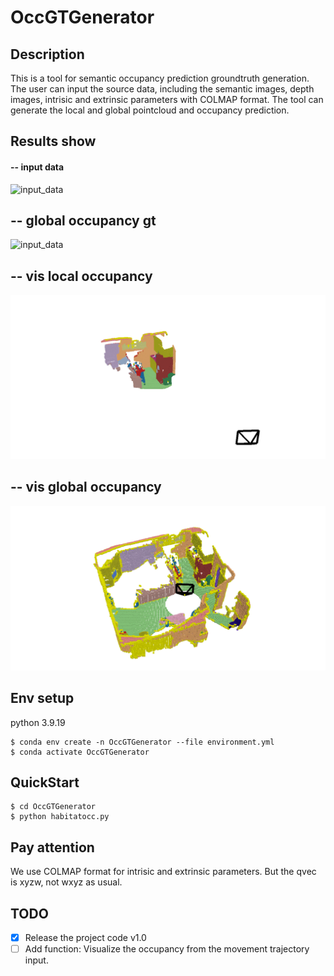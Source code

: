 # OccGTGenerator


## Description
This is a tool for semantic occupancy prediction groundtruth generation. The user can input the source data, including the semantic images, depth images, intrisic and extrinsic parameters with COLMAP format. The tool can generate the local and global pointcloud and occupancy prediction.

## Results show

#### -- input data

![input_data](./assets/data.gif)

## -- global occupancy gt
![input_data](./assets/global_occ.gif)

## -- vis local occupancy 

![vis_local_occupancy](./assets/vis_local_occ.png)

## -- vis global occupancy

![vis_local_occupancy](./assets/vis_global_occ.png)

## Env setup

python 3.9.19 

```
$ conda env create -n OccGTGenerator --file environment.yml
$ conda activate OccGTGenerator
```

## QuickStart

    $ cd OccGTGenerator
    $ python habitatocc.py

## Pay attention

We use COLMAP format for intrisic and extrinsic parameters. But the qvec is xyzw, not wxyz as usual.

## TODO

- [x] Release the project code v1.0
- [ ] Add function: Visualize the occupancy from the movement trajectory input.
